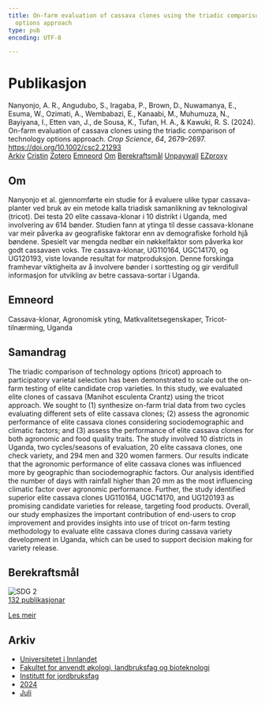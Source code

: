 ```yaml
---
title: On-farm evaluation of cassava clones using the triadic comparison of technology
  options approach
type: pub
encoding: UTF-8

---
```

<h1>Publikasjon</h1>
<article id="csl-bib-container-F9VZ9EGW" class="csl-bib-container">
  <div class="csl-bib-body"> <div class="csl-entry">Nanyonjo, A. R., Angudubo, S., Iragaba, P., Brown, D., Nuwamanya, E., Esuma, W., Ozimati, A., Wembabazi, E., Kanaabi, M., Muhumuza, N., Bayiyana, I., Etten van, J., de Sousa, K., Tufan, H. A., &#38; Kawuki, R. S. (2024). On-farm evaluation of cassava clones using the triadic comparison of technology options approach. <i>Crop Science</i>, <i>64</i>, 2679–2697. <a href="https://doi.org/10.1002/csc2.21293">https://doi.org/10.1002/csc2.21293</a></div> </div>
  <div class="csl-bib-buttons">
    <a href="#taxonomy-article-F9VZ9EGW" alt="archive" class="csl-bib-button">Arkiv</a>
    <a href="https://app.cristin.no/results/show.jsf?id=2280911" alt="Cristin" class="csl-bib-button">Cristin</a>
    <a href="http://zotero.org/groups/5881554/items/F9VZ9EGW" alt="Zotero" class="csl-bib-button">Zotero</a>
    <a href="#keywords-article-F9VZ9EGW" alt="keywords" class="csl-bib-button">Emneord</a>
    <a href="#about-article-F9VZ9EGW" alt="about_pub" class="csl-bib-button">Om</a>
    <a href="#sdg-article-F9VZ9EGW" alt="sdg" class="csl-bib-button">Berekraftsmål</a>
    <a href="https://onlinelibrary.wiley.com/doi/pdfdirect/10.1002/csc2.21293" alt="Unpaywall" class="csl-bib-button">Unpaywall</a>
    <a href="https://onlinelibrary.wiley.com/doi/pdfdirect/10.1002/csc2.21293" alt="EZproxy" class="csl-bib-button">EZproxy</a>
  </div>
  <div id="csl-bib-meta-container-F9VZ9EGW"></div>
</article>
<div id="csl-bib-meta-F9VZ9EGW" class="csl-bib-meta">
  <article id="about-article-F9VZ9EGW" class="about_pub-article">
    <h1>Om</h1>
    Nanyonjo et al. gjennomførte ein studie for å evaluere ulike typar cassava-planter ved bruk av ein metode kalla triadisk samanlikning av teknologival (tricot). Dei testa 20 elite cassava-klonar i 10 distrikt i Uganda, med involvering av 614 bønder. Studien fann at ytinga til desse cassava-klonane var meir påverka av geografiske faktorar enn av demografiske forhold hjå bøndene. Spesielt var mengda nedbør ein nøkkelfaktor som påverka kor godt cassavaen voks. Tre cassava-klonar, UG110164, UGC14170, og UG120193, viste lovande resultat for matproduksjon. Denne forskinga framhevar viktigheita av å involvere bønder i sorttesting og gir verdifull informasjon for utvikling av betre cassava-sortar i Uganda.
  </article>
  <article id="keywords-article-F9VZ9EGW" class="keywords-article">
    <h1>Emneord</h1>
    Cassava-klonar, Agronomisk yting, Matkvalitetsegenskaper, Tricot-tilnærming, Uganda
  </article>
  <article id="abstract-article-F9VZ9EGW" class="abstract-article">
    <h1>Samandrag</h1>
    The triadic comparison of technology options (tricot) approach to participatory varietal selection has been demonstrated to scale out the on-farm testing of elite candidate crop varieties. In this study, we evaluated elite clones of cassava (Manihot esculenta Crantz) using the tricot approach. We sought to (1) synthesize on-farm trial data from two cycles evaluating different sets of elite cassava clones; (2) assess the agronomic performance of elite cassava clones considering sociodemographic and climatic factors; and (3) assess the performance of elite cassava clones for both agronomic and food quality traits. The study involved 10 districts in Uganda, two cycles/seasons of evaluation, 20 elite cassava clones, one check variety, and 294 men and 320 women farmers. Our results indicate that the agronomic performance of elite cassava clones was influenced more by geographic than sociodemographic factors. Our analysis identified the number of days with rainfall higher than 20 mm as the most influencing climatic factor over agronomic performance. Further, the study identified superior elite cassava clones UG110164, UGC14170, and UG120193 as promising candidate varieties for release, targeting food products. Overall, our study emphasizes the important contribution of end-users to crop improvement and provides insights into use of tricot on-farm testing methodology to evaluate elite cassava clones during cassava variety development in Uganda, which can be used to support decision making for variety release.
  </article>
  <article id="sdg-article-F9VZ9EGW" class="sdg-article">
    <h1>Berekraftsmål</h1>
    <div class="sdg-container"><div id="sdg2" class="sdg">
        <img src="{{< params subfolder >}}images/sdg/sdg02_nn.png" class="image" alt="SDG 2">
        <div class="sdg-overlay">
          <a href="{{< params subfolder >}}nn/archive/?sdg=2#archive" class="sdg-publication-count"><span>132</span> publikasjonar</a>
          <p><a href="https://fn.no/om-fn/fns-baerekraftsmaal/utrydde-sult?lang=nno-NO" class="sdg-read-more">Les meir</a></p>
        </div>
      </div></div>
  </article>
  <article id="taxonomy-article-F9VZ9EGW" class="taxonomy-article">
    <h1>Arkiv</h1>
    <ul>
      <li><a href="{{< params subfolder >}}nn/archive/?key=3DCRN523">Universitetet i Innlandet</a></li>
      <li><a href="{{< params subfolder >}}nn/archive/?key=T77LXH6D">Fakultet for anvendt økologi, landbruksfag og bioteknologi</a></li>
      <li><a href="{{< params subfolder >}}nn/archive/?key=SSN4QLEC">Institutt for jordbruksfag</a></li>
      <li><a href="{{< params subfolder >}}nn/archive/?key=RU9ZUC2M">2024</a></li>
      <li><a href="{{< params subfolder >}}nn/archive/?key=3XNSKJAG">Juli</a></li>
    </ul>
  </article>
</div>
